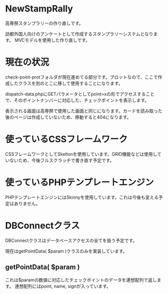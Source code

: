 # NewStampRally
高専祭スタンプラリーの作り直しです。

訪都外国人向けのアンケートとして作成するスタンプラリーシステムとなります。
MVCモデルを使用した作り直しです。

# 現在の状況
check-point-protフォルダが現在進めてる部分です。プロットなので、ここで作成したクラスを別のとこに移して使用することになります。

dispatch-data.phpにGETパラメータとしてpoint=xの形でアクセスすることで、そのポイントナンバーに対応した、チェックポイントを表示します。

表示される画面は高専祭で使用した画面と同じになります。カードを読み取った後のページは作成していないため、移動すると404になります。

# 使っているCSSフレームワーク
CSSフレームワークとしてSkeltonを使用しています。GRID機能などは使用していないため、今後フルスクラッチで書き直す予定です。

# 使っているPHPテンプレートエンジン
PHPテンプレートエンジンにはSkinnyを使用しています。これは今後も変える予定はありません。

# DBConnectクラス
DBConnectクラスはデータベースアクセスの全てを扱う予定です。

現在はgetPointData( $param )クラスのみを実装しています。

## getPointData( $param )
これは$paramの数値に対応したチェックポイントのデータを連想配列で返します。
連想配列にはpoint, name, signが入っています。
